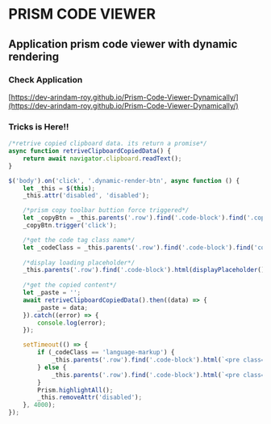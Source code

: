 # PRISM CODE VIEWER

## Application prism code viewer with dynamic rendering

### Check Application
[https://dev-arindam-roy.github.io/Prism-Code-Viewer-Dynamically/](https://dev-arindam-roy.github.io/Prism-Code-Viewer-Dynamically/)


### Tricks is Here!!
```js
/*retrive copied clipboard data. its return a promise*/
async function retriveClipboardCopiedData() {
    return await navigator.clipboard.readText();
}

$('body').on('click', '.dynamic-render-btn', async function () {
    let _this = $(this);
    _this.attr('disabled', 'disabled');

    /*prism copy toolbar buttion force triggered*/
    let _copyBtn = _this.parents('.row').find('.code-block').find('.copy-to-clipboard-button');
    _copyBtn.trigger('click');

    /*get the code tag class name*/
    let _codeClass = _this.parents('.row').find('.code-block').find('code').attr('class');
    
    /*display loading placeholder*/
    _this.parents('.row').find('.code-block').html(displayPlaceholder());
    
    /*get the copied content*/
    let _paste = ''; 
    await retriveClipboardCopiedData().then((data) => {
        _paste = data;
    }).catch((error) => {
        console.log(error);
    });

    setTimeout(() => {
        if (_codeClass == 'language-markup') {
            _this.parents('.row').find('.code-block').html(`<pre class="line-numbers" style="border-radius: 0; margin-top: 0;"><code class="${_codeClass}"><xmp>${_paste}</xmp></code></pre>`);
        } else {
            _this.parents('.row').find('.code-block').html(`<pre class="line-numbers" style="border-radius: 0; margin-top: 0;"><code class="${_codeClass}">${_paste}</code></pre>`);
        }
        Prism.highlightAll();
        _this.removeAttr('disabled');
    }, 4000);
});
```